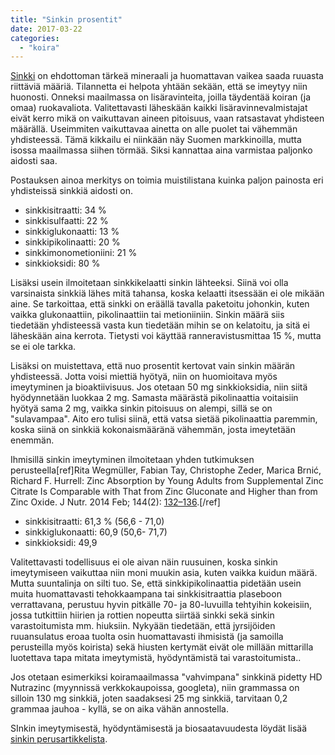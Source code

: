 ```yaml
---
title: "Sinkin prosentit"
date: 2017-03-22
categories: 
  - "koira"
---
```


[Sinkki](https://www.katiska.eu/tieto/koira-tarve-mineraali/sinkki-valokeilassa/) on ehdottoman tärkeä mineraali ja huomattavan vaikea saada ruuasta riittäviä määriä. Tilannetta ei helpota yhtään sekään, että se imeytyy niin huonosti. Onneksi maailmassa on lisäravinteita, joilla täydentää koiran (ja omaa) ruokavaliota. Valitettavasti läheskään kaikki lisäravinnevalmistajat eivät kerro mikä on vaikuttavan aineen pitoisuus, vaan ratsastavat yhdisteen määrällä. Useimmiten vaikuttavaa ainetta on alle puolet tai vähemmän yhdisteessä. Tämä kikkailu ei niinkään näy Suomen markkinoilla, mutta isossa maailmassa siihen törmää. Siksi kannattaa aina varmistaa paljonko aidosti saa.

<!--more-->

Postauksen ainoa merkitys on toimia muistilistana kuinka paljon painosta eri yhdisteissä sinkkiä aidosti on.

- sinkkisitraatti: 34 %
- sinkkisulfaatti: 22 %
- sinkkiglukonaatti: 13 %
- sinkkipikolinaatti: 20 %
- sinkkimonometioniini: 21 %
- sinkkioksidi: 80 %

Lisäksi usein ilmoitetaan sinkkikelaatti sinkin lähteeksi. Siinä voi olla varsinaista sinkkiä lähes mitä tahansa, koska kelaatti itsessään ei ole mikään aine. Se tarkoittaa, että sinkki on eräällä tavalla paketoitu johonkin, kuten vaikka glukonaattiin, pikolinaattiin tai metioniiniin. Sinkin määrä siis tiedetään yhdisteessä vasta kun tiedetään mihin se on kelatoitu, ja sitä ei läheskään aina kerrota. Tietysti voi käyttää ranneravistusmittaa 15 %, mutta se ei ole tarkka.

Lisäksi on muistettava, että nuo prosentit kertovat vain sinkin määrän yhdisteessä. Jotta voisi miettiä hyötyä, niin on huomioitava myös imeytyminen ja bioaktiivisuus. Jos otetaan 50 mg sinkkioksidia, niin siitä hyödynnetään luokkaa 2 mg. Samasta määrästä pikolinaattia voitaisiin hyötyä sama 2 mg, vaikka sinkin pitoisuus on alempi, sillä se on "sulavampaa". Aito ero tulisi siinä, että vatsa sietää pikolinaattia paremmin, koska siinä on sinkkiä kokonaismääränä vähemmän, josta imeytetään enemmän.

Ihmisillä sinkin imeytyminen ilmoitetaan yhden tutkimuksen perusteella\[ref\]Rita Wegmüller, Fabian Tay, Christophe Zeder, Marica Brnić, Richard F. Hurrell: Zinc Absorption by Young Adults from Supplemental Zinc Citrate Is Comparable with That from Zinc Gluconate and Higher than from Zinc Oxide. J Nutr. 2014 Feb; 144(2): [132–136](https://www.ncbi.nlm.nih.gov/pmc/articles/PMC3901420/).\[/ref\]

- sinkkisitraatti: 61,3 % (56,6 - 71,0)
- sinkkiglukonaatti: 60,9 (50,6- 71,7)
- sinkkioksidi: 49,9

Valitettavasti todellisuus ei ole aivan näin ruusuinen, koska sinkin imeytymiseen vaikuttaa niin moni muukin asia, kuten vaikka kuidun määrä. Mutta suuntalinja on silti tuo. Se, että sinkkipikolinaattia pidetään usein muita huomattavasti tehokkaampana tai sinkkisitraattia plaseboon verrattavana, perustuu hyvin pitkälle 70- ja 80-luvuilla tehtyihin kokeisiin, jossa tutkittiin hiirien ja rottien nopeutta siirtää sinkki sekä sinkin varastoitumista mm. hiuksiin. Nykyään tiedetään, että jyrsijöiden ruuansulatus eroaa tuolta osin huomattavasti ihmisistä (ja samoilla perusteilla myös koirista) sekä hiusten kertymät eivät ole millään mittarilla luotettava tapa mitata imeytymistä, hyödyntämistä tai varastoitumista..

Jos otetaan esimerkiksi koiramaailmassa "vahvimpana" sinkkinä pidetty HD Nutrazinc (myynnissä verkkokaupoissa, googleta), niin grammassa on silloin 130 mg sinkkiä, joten saadaksesi 25 mg sinkkiä, tarvitaan 0,2 grammaa jauhoa - kyllä, se on aika vähän annostella.

SInkin imeytymisestä, hyödyntämisestä ja biosaatavuudesta löydät lisää [sinkin perusartikkelista](https://www.katiska.eu/tieto/koira-tieto-ravitsemus/sinkki/sinkki/).
